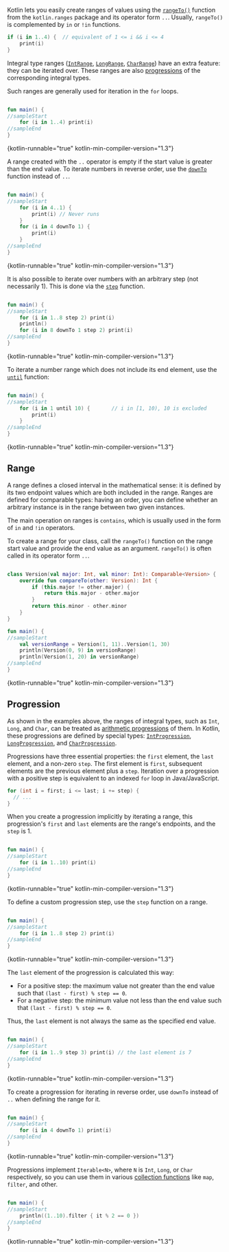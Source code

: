 [//]: # (title: Ranges and progressions)

Kotlin lets you easily create ranges of values using the [`rangeTo()`](https://kotlinlang.org/api/latest/jvm/stdlib/kotlin.ranges/range-to.html)
function from the `kotlin.ranges` package and its operator form `..`. Usually, `rangeTo()` is complemented by `in` or
`!in` functions.

```kotlin
if (i in 1..4) {  // equivalent of 1 <= i && i <= 4
    print(i)
}
```

Integral type ranges ([`IntRange`](https://kotlinlang.org/api/latest/jvm/stdlib/kotlin.ranges/-int-range/index.html),
[`LongRange`](https://kotlinlang.org/api/latest/jvm/stdlib/kotlin.ranges/-long-range/index.html),
[`CharRange`](https://kotlinlang.org/api/latest/jvm/stdlib/kotlin.ranges/-char-range/index.html)) have an extra feature:
they can be iterated over. These ranges are also [progressions](https://en.wikipedia.org/wiki/Arithmetic_progression) of
the corresponding integral types.

Such ranges are generally used for iteration in the `for` loops.

```kotlin

fun main() {
//sampleStart
    for (i in 1..4) print(i)
//sampleEnd
}
```
{kotlin-runnable="true" kotlin-min-compiler-version="1.3"}

A range created with the `..` operator is empty if the start value is greater than the end value.
To iterate numbers in reverse order, use the [`downTo`](https://kotlinlang.org/api/latest/jvm/stdlib/kotlin.ranges/down-to.html)
function instead of `..`.

```kotlin

fun main() {
//sampleStart
    for (i in 4..1) {
        print(i) // Never runs
    }
    for (i in 4 downTo 1) {
        print(i)
    }
//sampleEnd
}
```
{kotlin-runnable="true" kotlin-min-compiler-version="1.3"}

It is also possible to iterate over numbers with an arbitrary step (not necessarily 1). This is done via the
[`step`](https://kotlinlang.org/api/latest/jvm/stdlib/kotlin.ranges/step.html) function.

```kotlin

fun main() {
//sampleStart
    for (i in 1..8 step 2) print(i)
    println()
    for (i in 8 downTo 1 step 2) print(i)
//sampleEnd
}
```
{kotlin-runnable="true" kotlin-min-compiler-version="1.3"}

To iterate a number range which does not include its end element, use the
[`until`](https://kotlinlang.org/api/latest/jvm/stdlib/kotlin.ranges/until.html) function:

```kotlin

fun main() {
//sampleStart
    for (i in 1 until 10) {       // i in [1, 10), 10 is excluded
        print(i)
    }
//sampleEnd
}
```
{kotlin-runnable="true" kotlin-min-compiler-version="1.3"}

## Range

A range defines a closed interval in the mathematical sense: it is defined by its two endpoint values which are both
included in the range. Ranges are defined for comparable types: having an order, you can define whether an arbitrary
instance is in the range between two given instances.

The main operation on ranges is `contains`, which is usually used in the form of `in` and `!in` operators.
 
To create a range for your class, call the `rangeTo()` function on the range start value and provide the end value as an
argument. `rangeTo()` is often called in its operator form `..`.

```kotlin

class Version(val major: Int, val minor: Int): Comparable<Version> {
    override fun compareTo(other: Version): Int {
        if (this.major != other.major) {
            return this.major - other.major
        }
        return this.minor - other.minor
    }
}

fun main() {
//sampleStart
    val versionRange = Version(1, 11)..Version(1, 30)
    println(Version(0, 9) in versionRange)
    println(Version(1, 20) in versionRange)
//sampleEnd
}

```
{kotlin-runnable="true" kotlin-min-compiler-version="1.3"}

## Progression

As shown in the examples above, the ranges of integral types, such as `Int`, `Long`, and `Char`, can be treated as
[arithmetic progressions](https://en.wikipedia.org/wiki/Arithmetic_progression) of them.
In Kotlin, these progressions are defined by special types: [`IntProgression`](https://kotlinlang.org/api/latest/jvm/stdlib/kotlin.ranges/-int-progression/index.html),
[`LongProgression`](https://kotlinlang.org/api/latest/jvm/stdlib/kotlin.ranges/-long-progression/index.html),
and [`CharProgression`](https://kotlinlang.org/api/latest/jvm/stdlib/kotlin.ranges/-char-progression/index.html).

Progressions have three essential properties: the `first` element, the `last` element, and a non-zero `step`.
The first element is `first`, subsequent elements are the previous element plus a `step`. 
Iteration over a progression with a positive step is equivalent to an indexed `for` loop in Java/JavaScript.

```java
for (int i = first; i <= last; i += step) {
  // ...
}
```

When you create a progression implicitly by iterating a range, this progression's `first` and `last` elements are the
range's endpoints, and the `step` is 1.

```kotlin

fun main() {
//sampleStart
    for (i in 1..10) print(i)
//sampleEnd
}
```
{kotlin-runnable="true" kotlin-min-compiler-version="1.3"}

To define a custom progression step, use the `step` function on a range.

```kotlin

fun main() {
//sampleStart
    for (i in 1..8 step 2) print(i)
//sampleEnd
}
```
{kotlin-runnable="true" kotlin-min-compiler-version="1.3"}

The `last` element of the progression is calculated this way:
* For a positive step: the maximum value not greater than the end value such that `(last - first) % step == 0`.
* For a negative step: the minimum value not less than the end value such that `(last - first) % step == 0`.

Thus, the `last` element is not always the same as the specified end value.

```kotlin

fun main() {
//sampleStart
    for (i in 1..9 step 3) print(i) // the last element is 7
//sampleEnd
}
```
{kotlin-runnable="true" kotlin-min-compiler-version="1.3"}

To create a progression for iterating in reverse order, use `downTo` instead of `..` when defining the range for it.

```kotlin

fun main() {
//sampleStart
    for (i in 4 downTo 1) print(i)
//sampleEnd
}
```
{kotlin-runnable="true" kotlin-min-compiler-version="1.3"}

Progressions implement `Iterable<N>`, where `N` is `Int`, `Long`, or `Char` respectively, so you can use them in various
[collection functions](collection-operations.md) like `map`, `filter`, and other.

```kotlin

fun main() {
//sampleStart
    println((1..10).filter { it % 2 == 0 })
//sampleEnd
}
```
{kotlin-runnable="true" kotlin-min-compiler-version="1.3"}


